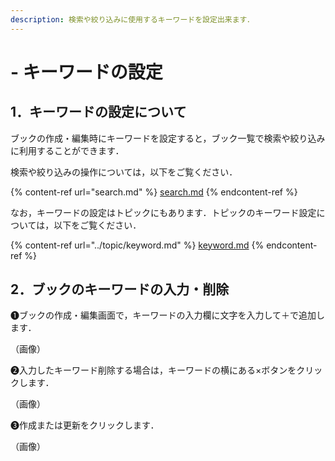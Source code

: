 ```yaml
---
description: 検索や絞り込みに使用するキーワードを設定出来ます．
---
```


# - キーワードの設定

## 1．キーワードの設定について

ブックの作成・編集時にキーワードを設定すると，ブック一覧で検索や絞り込みに利用することができます．

検索や絞り込みの操作については，以下をご覧ください．

{% content-ref url="search.md" %}
[search.md](search.md)
{% endcontent-ref %}

なお，キーワードの設定はトピックにもあります．トピックのキーワード設定については，以下をご覧ください．

{% content-ref url="../topic/keyword.md" %}
[keyword.md](../topic/keyword.md)
{% endcontent-ref %}

## 2．ブックのキーワードの入力・削除

❶ブックの作成・編集画面で，キーワードの入力欄に文字を入力して＋で追加します．

（画像）

❷入力したキーワード削除する場合は，キーワードの横にある×ボタンをクリックします．

（画像）

❸作成または更新をクリックします．

（画像）
